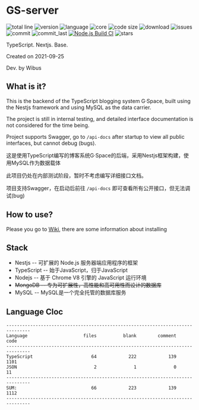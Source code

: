 # GS-server

![total line](https://tokei.rs/b1/github/wibus-wee/GS-server) ![version](https://img.shields.io/github/package-json/v/wibus-wee/GS-server) ![language](https://img.shields.io/github/languages/top/wibus-wee/GS-server) ![core](https://img.shields.io/github/package-json/dependency-version/wibus-wee/GS-server/@nestjs/core) ![code size](https://img.shields.io/github/languages/code-size/wibus-wee/GS-server) ![download](https://img.shields.io/github/downloads/wibus-wee/GS-server/total) ![issues](https://img.shields.io/github/issues/wibus-wee/GS-server) ![commit](https://img.shields.io/github/commit-activity/m/wibus-wee/GS-server) ![commit_last](https://img.shields.io/github/last-commit/wibus-wee/GS-server) [![Node.js Build CI](https://github.com/wibus-wee/GS-server/actions/workflows/build.yml/badge.svg)](https://github.com/wibus-wee/GS-server/actions/workflows/build.yml) ![stars](https://img.shields.io/github/stars/wibus-wee/GS-server?style=social)

TypeScript. Nextjs. Base.

Created on 2021-09-25

Dev. by Wibus

## What is it?

This is the backend of the TypeScript blogging system G·Space, built using the Nestjs framework and using MySQL as the data carrier.

The project is still in internal testing, and detailed interface documentation is not considered for the time being.

Project supports Swagger, go to `/api-docs` after startup to view all public interfaces, but cannot debug (bugs).

这是使用TypeScript编写的博客系统G·Space的后端，采用Nestjs框架构建，使用MySQL作为数据载体

此项目仍处在内部测试阶段，暂时不考虑编写详细接口文档。

项目支持Swagger，在启动后前往 `/api-docs` 即可查看所有公开接口，但无法调试(bug)

## How to use?

Please you go to [Wiki](https://github.com/wibus-wee/GS-server/wiki), there are some information about installing

## Stack

- Nestjs -- 可扩展的 Node.js 服务器端应用程序的框架
- TypeScript -- 始于JavaScript，归于JavaScript
- Nodejs -- 基于 Chrome V8 引擎的 JavaScript 运行环境
- ~~MongoDB -- 专为可扩展性，高性能和高可用性而设计的数据库~~
- MySQL -- MySQL是一个完全托管的数据库服务

## Language Cloc

```
-------------------------------------------------------------------------------
Language                     files          blank        comment           code
-------------------------------------------------------------------------------
TypeScript                      64            222            139           1101
JSON                             2              1              0             11
-------------------------------------------------------------------------------
SUM:                            66            223            139           1112
-------------------------------------------------------------------------------
```